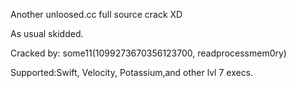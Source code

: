 Another unloosed.cc full source crack XD

As usual skidded.

Cracked by: some11(1099273670356123700, readprocessmem0ry)

Supported:Swift, Velocity, Potassium,and other lvl 7 execs.
